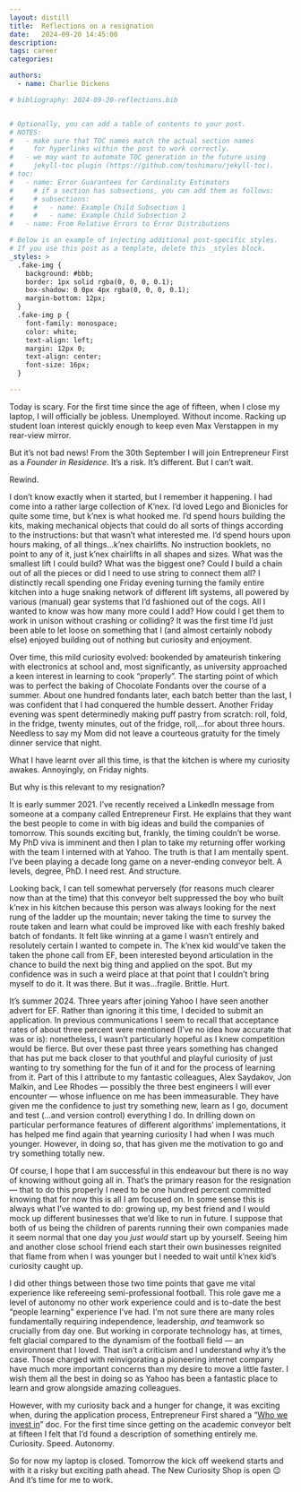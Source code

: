 ```yaml
---
layout: distill
title:  Reflections on a resignation
date:   2024-09-20 14:45:00
description: 
tags: career
categories: 

authors:
  - name: Charlie Dickens

# bibliography: 2024-09-20-reflections.bib


# Optionally, you can add a table of contents to your post.
# NOTES:
#   - make sure that TOC names match the actual section names
#     for hyperlinks within the post to work correctly.
#   - we may want to automate TOC generation in the future using
#     jekyll-toc plugin (https://github.com/toshimaru/jekyll-toc).
# toc:
#   - name: Error Guarantees for Cardinality Estimators
#     # if a section has subsections, you can add them as follows:
#     # subsections:
#     #   - name: Example Child Subsection 1
#     #   - name: Example Child Subsection 2
#   - name: From Relative Errors to Error Distributions

# Below is an example of injecting additional post-specific styles.
# If you use this post as a template, delete this _styles block.
_styles: >
  .fake-img {
    background: #bbb;
    border: 1px solid rgba(0, 0, 0, 0.1);
    box-shadow: 0 0px 4px rgba(0, 0, 0, 0.1);
    margin-bottom: 12px;
  }
  .fake-img p {
    font-family: monospace;
    color: white;
    text-align: left;
    margin: 12px 0;
    text-align: center;
    font-size: 16px;
  }

---  
```


Today is scary.  For the first time since the age of fifteen, when I close my laptop, I will officially be jobless.  Unemployed.  Without income.  Racking up student loan interest quickly enough to keep even Max Verstappen in my rear-view mirror.

But it’s not bad news!  From the 30th September I will join Entrepreneur First as a *Founder in Residence*.  It’s a risk.  It’s different.  But I can’t wait.

Rewind.  

I don’t know exactly when it started, but I remember it happening.  I had come into a rather large collection of K’nex.  I’d loved Lego and Bionicles for quite some time, but k’nex is what hooked me.  I’d spend hours building the kits, making mechanical objects that could do all sorts of things according to the instructions: but that wasn’t what interested me.  I’d spend hours upon hours making, of all things…k’nex chairlifts.  No instruction booklets, no point to any of it, just k’nex chairlifts in all shapes and sizes.  What was the smallest lift I could build? What was the biggest one? Could I build a chain out of all the pieces or did I need to use string to connect them all?  I distinctly recall spending one Friday evening turning the family entire kitchen into a huge snaking network of different lift systems, all powered by various (manual) gear systems that I’d fashioned out of the cogs.  All I wanted to know was how many more could I add?  How could I get them to work in unison without crashing or colliding?  It was the first time I’d just been able to let loose on something that I (and almost certainly nobody else) enjoyed building out of nothing but curiosity and enjoyment.

Over time, this mild curiosity evolved: bookended by amateurish tinkering with electronics at school and, most significantly, as university approached a keen interest in learning to cook “properly”.  The starting point of which was to perfect the baking of Chocolate Fondants over the course of a summer.  About one hundred fondants later, each batch better than the last, I was confident that I had conquered the humble dessert.  Another Friday evening was spent determinedly making puff pastry from scratch: roll, fold, in the fridge, twenty minutes, out of the fridge, roll,…for about three hours.  Needless to say my Mom did not leave a courteous gratuity for the timely dinner service that night.  

What I have learnt over all this time, is that the kitchen is where my curiosity awakes.  Annoyingly, on Friday nights.  

But why is this relevant to my resignation?

It is early summer 2021.  I’ve recently received a LinkedIn message from someone at a company called Entrepreneur First.  He explains that they want the best people to come in with big ideas and build the companies of tomorrow.  This sounds exciting but, frankly, the timing couldn’t be worse.  My PhD viva is imminent and then I plan to take my returning offer working with the team I interned with at Yahoo.  The truth is that I am mentally spent.  I’ve been playing a decade long game on a never-ending conveyor belt. A levels, degree, PhD.  I need rest. And structure.  

Looking back, I can tell somewhat perversely (for reasons much clearer now than at the time) that this conveyor belt suppressed the boy who built k’nex in his kitchen because this person was always looking for the next rung of the ladder up the mountain; never taking the time to survey the route taken and learn what could be improved like with each freshly baked batch of fondants.  It felt like winning at a game I wasn’t entirely and resolutely certain I wanted to compete in.  The k’nex kid would’ve taken the taken the phone call from EF, been interested beyond articulation in the chance to build the next big thing and applied on the spot.  But my confidence was in such a weird place at that point that I couldn’t bring myself to do it.  It was there.  But it was…fragile.  Brittle.  Hurt.  

It’s summer 2024.  Three years after joining Yahoo I have seen another advert for EF.  Rather than ignoring it this time, I decided to submit an application.  In previous communications I seem to recall that acceptance rates of about three percent were mentioned (I’ve no idea how accurate that was or is): nonetheless, I wasn’t particularly hopeful as I knew competition would be fierce.  But over these past three years something has changed that has put me back closer to that youthful and playful curiosity of just wanting to try something for the fun of it and for the process of learning from it.  Part of this I attribute to my fantastic colleagues, Alex Saydakov, Jon Malkin, and Lee Rhodes — possibly the three best engineers I will ever encounter — whose influence on me has been immeasurable.  They have given me the confidence to just try something new, learn as I go, document and test (…and version control) everything I do.  In drilling down on particular performance features of different algorithms’ implementations, it has helped me find again that yearning curiosity I had when I was much younger.  However, in doing so, that has given me the motivation to go and try something totally new.  

Of course, I hope that I am successful in this endeavour but there is no way of knowing without going all in.  That’s the primary reason for the resignation — that to do this properly I need to be one hundred percent committed knowing that for now this is all I am focused on.  In some sense this is always what I’ve wanted to do: growing up, my best friend and I would mock up different businesses that we’d like to run in future.  I suppose that both of us being the children of parents running their own companies made it seem normal that one day you *just would* start up by yourself.  Seeing him and another close school friend each start their own businesses reignited that flame from when I was younger but I needed to wait until k’nex kid’s curiosity caught up.  

I did other things between those two time points that gave me vital experience like refereeing semi-professional football.  This role gave me a level of autonomy no other work experience could and is to-date the best “people learning” experience I’ve had.  I’m not sure there are many roles fundamentally requiring independence, leadership, *and* teamwork so crucially from day one.  But working in corporate technology has, at times, felt glacial compared to the dynamism of the football field — an environment that I loved.  That isn’t a criticism and I understand why it’s the case.  Those charged with reinvigorating a pioneering internet company have much more important concerns than my desire to move a little faster.  I wish them all the best in doing so as Yahoo has been a fantastic place to learn and grow alongside amazing colleagues.

However, with my curiosity back and a hunger for change, it was exciting when, during the application process, Entrepreneur First shared a “[Who we invest in](https://www.joinef.com/programs/who-we-invest-in/)” doc.  For the first time since getting on the academic conveyor belt at fifteen I felt that I’d found a description of something entirely me.  Curiosity.  Speed.  Autonomy.  

So for now my laptop is closed.  Tomorrow the kick off weekend starts and with it a risky but exciting path ahead.  The New Curiosity Shop is open 😉 And it’s time for me to work.